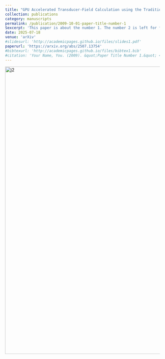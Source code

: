 ```yaml
---
title: "GPU Accelerated Transducer-Field Calculation using the Traditional Born Series Formulation for Realistic Media"
collection: publications
category: manuscripts
permalink: /publication/2009-10-01-paper-title-number-1
Sexcerpt: 'This paper is about the number 1. The number 2 is left for future work.'
date: 2025-07-18
venue: 'arXiv'
#slidesurl: 'http://academicpages.github.io/files/slides1.pdf'
paperurl: 'https://arxiv.org/abs/2507.13754'
#bibtexurl: 'http://academicpages.github.io/files/bibtex1.bib'
#citation: 'Your Name, You. (2009). &quot;Paper Title Number 1.&quot; <i>Journal 1</i>. 1(1).'
---
```


<img width="1920" height="935" alt="j2" src="https://github.com/user-attachments/assets/60343c44-5cfb-40eb-8254-e01b0b62ce60" />
